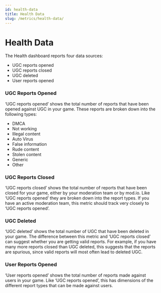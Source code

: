 ```yaml
---
id: health-data
title: Health Data
slug: /metrics/health-data/
---
```


# Health Data

The Health dashboard reports four data sources:

* UGC reports opened
* UGC reports closed
* UGC deleted
* User reports opened

### UGC Reports Opened

‘UGC reports opened’ shows the total number of reports that have been opened against UGC in your game. These reports are broken down into the following types:

* DMCA
* Not working
* Illegal content
* Auto Virus
* False information
* Rude content 
* Stolen content
* Generic
* Other

### UGC Reports Closed

‘UGC reports closed’ shows the total number of reports that have been closed for your game, either by your moderation team or by mod.io. Like ‘UGC reports opened’ they are broken down into the report types. If you have an active moderation team, this metric should track very closely to ‘UGC reports opened’. 

### UGC Deleted

‘UGC deleted’ shows the total number of UGC that have been deleted in your game. The difference between this metric and ‘UGC reports closed’ can suggest whether you are getting valid reports. For example, if you have many more reports closed than UGC deleted, this suggests that the reports are spurious, since valid reports will most often lead to deleted UGC. 

### User Reports Opened

‘User reports opened’ shows the total number of reports made against users in your game. Like ‘UGC reports opened’, this has dimensions of the different report types that can be made against users. 
